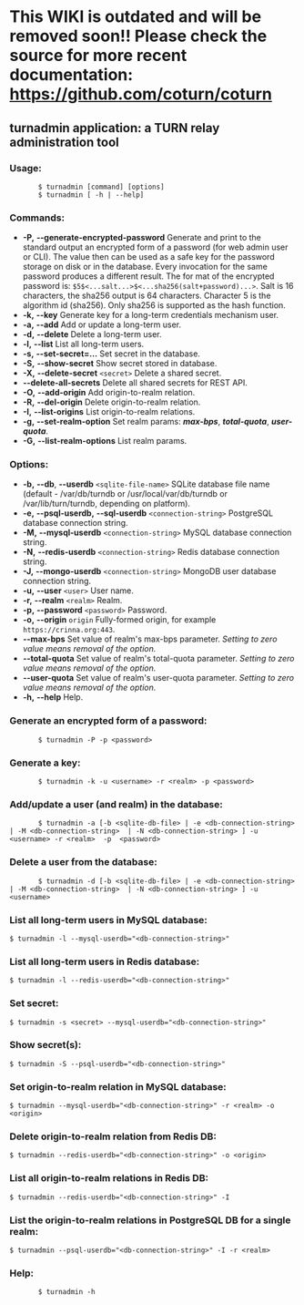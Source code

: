 # This WIKI is outdated and will be removed soon!! Please check the source for more recent documentation: https://github.com/coturn/coturn #

## turnadmin application: a TURN relay administration tool ##

### Usage: ###
```
       $ turnadmin [command] [options]
       $ turnadmin [ -h	| --help]
```
### Commands: ###

  * **-P,** **--generate-encrypted-password** Generate and print to the standard output an encrypted form of a password (for web admin user or CLI). The value then can be used as a safe key for the password storage on disk or in the database. Every invocation for the same password produces a different result. The for mat of the encrypted password is: ` $5$<...salt...>$<...sha256(salt+password)...> `. Salt is 16 characters, the sha256 output is 64 characters. Character 5 is the algorithm id (sha256). Only sha256 is supported as the hash function.
  * **-k,** **--key** Generate key for a long-term credentials mechanism user.
  * **-a,** **--add** Add or update a long-term user.
  * **-d,** **--delete** Delete a long-term user.
  * **-l,** **--list** List all long-term users.
  * **-s,** **--set-secret=...** Set secret in the database.
  * **-S,** **--show-secret** Show secret stored in database.
  * **-X,** **--delete-secret** `<secret>`	Delete a shared secret.
  * **--delete-all-secrets**	Delete all shared secrets for REST API.
  * **-O,** **--add-origin**	Add origin-to-realm relation.
  * **-R,** **--del-origin**	Delete origin-to-realm relation.
  * **-I,** **--list-origins** List origin-to-realm relations.
  * **-g,** **--set-realm-option** Set realm params: **_max-bps_**, **_total-quota_**, **_user-quota_**.
  * **-G,** **--list-realm-options** List realm params.

### Options: ###

  * **-b,** **--db**, **--userdb** `<sqlite-file-name>` SQLite database file name (default - /var/db/turndb or /usr/local/var/db/turndb or /var/lib/turn/turndb, depending on platform).
  * **-e,** **--psql-userdb,** **--sql-userdb** `<connection-string>` PostgreSQL database connection string.
  * **-M,** **--mysql-userdb** `<connection-string>` MySQL database connection string.
  * **-N,** **--redis-userdb** `<connection-string>` Redis database connection string.
  * **-J,** **--mongo-userdb** `<connection-string>` MongoDB user database connection string.
  * **-u,** **--user** `<user>`   User name.
  * **-r,** **--realm** `<realm>`    Realm.
  * **-p,** **--password** `<password>` Password.
  * **-o,** **--origin** `origin` Fully-formed origin, for example `https://crinna.org:443`.
  * **--max-bps** Set value of realm's max-bps parameter. _Setting to zero value means removal of the option._
  * **--total-quota** Set value of realm's total-quota parameter. _Setting to zero value means removal of the option._
  * **--user-quota** Set value of realm's user-quota parameter. _Setting to zero value means removal of the option._
  * **-h,** **--help** Help.

### Generate an encrypted form of a password: ###
```
       $ turnadmin -P -p <password>
```
### Generate a key: ###
```
       $ turnadmin -k -u <username> -r <realm> -p <password>
```
### Add/update a user (and realm) in the database: ###
```
       $ turnadmin -a [-b <sqlite-db-file> | -e <db-connection-string> | -M <db-connection-string>  | -N <db-connection-string> ] -u <username>	-r <realm>  -p	<password>
```
### Delete a user from the database: ###
```
       $ turnadmin -d [-b <sqlite-db-file> | -e <db-connection-string> | -M <db-connection-string>  | -N <db-connection-string> ] -u <username>
```
### List all long-term users in MySQL database: ###
```
$ turnadmin -l --mysql-userdb="<db-connection-string>"
```
### List all long-term users in Redis database: ###
```
$ turnadmin -l --redis-userdb="<db-connection-string>"
```
### Set secret: ###
```
$ turnadmin -s <secret> --mysql-userdb="<db-connection-string>"
```
### Show secret(s): ###
```
$ turnadmin -S --psql-userdb="<db-connection-string>"
```
### Set origin-to-realm relation in MySQL database: ###
```
$ turnadmin --mysql-userdb="<db-connection-string>" -r <realm> -o <origin>
```
### Delete origin-to-realm relation from Redis DB: ###
```
$ turnadmin --redis-userdb="<db-connection-string>" -o <origin>
```
### List all origin-to-realm relations in Redis DB: ###
```
$ turnadmin --redis-userdb="<db-connection-string>" -I
```
### List the origin-to-realm relations in PostgreSQL DB for a single realm: ###
```
$ turnadmin --psql-userdb="<db-connection-string>" -I -r <realm>
```
### Help: ###
```
       $ turnadmin -h
```